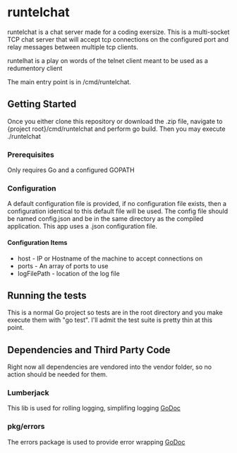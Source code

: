 # runtelchat

runtelchat is a chat server made for a coding exersize. This is a multi-socket TCP chat server that will accept tcp connections on the configured port and relay messages between multiple tcp clients.

runtelhat is a play on words of the telnet client meant to be used as a redumentory client

The main entry point is in /cmd/runtelchat.

## Getting Started

Once you either clone this repository or download the .zip file, navigate to {project root}/cmd/runtelchat and perform go build.  Then you may execute ./runtelchat 

### Prerequisites

Only requires Go and a configured GOPATH

### Configuration

A default configuration file is provided, if no configuration file exists, then a configuration identical to this default file will be used. The config file should be named config.json and be in the same directory as the compiled application.  This app uses a .json configuration file.

#### Configuration Items
* host - IP or Hostname of the machine to accept connections on
* ports - An array of ports to use
* logFilePath - location of the log file


## Running the tests

This is a normal Go project so tests are in the root directory and you make execute them with "go test". I'll admit the test suite is pretty thin at this point. 


## Dependencies and Third Party Code
Right now all dependencies are vendored into the vendor folder, so no action should be needed for them.

### Lumberjack
This lib is used for rolling logging, simplifing logging
[GoDoc](https://godoc.org/gopkg.in/natefinch/lumberjack.v2)

### pkg/errors
The errors package is used to provide error wrapping
[GoDoc](https://godoc.org/github.com/pkg/errors)

